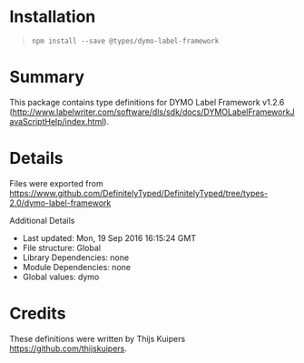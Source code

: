 # Installation
> `npm install --save @types/dymo-label-framework`

# Summary
This package contains type definitions for DYMO Label Framework v1.2.6 (http://www.labelwriter.com/software/dls/sdk/docs/DYMOLabelFrameworkJavaScriptHelp/index.html).

# Details
Files were exported from https://www.github.com/DefinitelyTyped/DefinitelyTyped/tree/types-2.0/dymo-label-framework

Additional Details
 * Last updated: Mon, 19 Sep 2016 16:15:24 GMT
 * File structure: Global
 * Library Dependencies: none
 * Module Dependencies: none
 * Global values: dymo

# Credits
These definitions were written by Thijs Kuipers <https://github.com/thijskuipers>.
